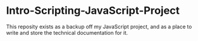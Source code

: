# Intro-Scripting-JavaScript-Project

This reposity exists as a backup off my JavaScript project, and as a place to write and store the technical documentation for it.
